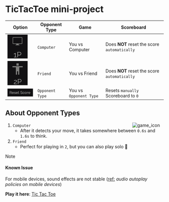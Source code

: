 # TicTacToe mini-project

| Option                                               | Opponent Type   | Game                   | Scoreboard                                   |
| ---------------------------------------------------- | --------------- | ---------------------- | -------------------------------------------- |
| ![computer_icon](./images/opponentType_computer.png) | `Computer`      | You vs Computer        | Does **NOT** reset the score `automatically` |
| ![friend_icon](./images/opponentType_friend.png)     | `Friend`        | You vs Friend          | Does **NOT** reset the score `automatically` |
| ![score_reset_button](./images/resetScore.png)       | `Opponent Type` | You vs `Opponent Type` | Resets `manually` Scoreboard to `0`          |

## About Opponent Types

<img src="https://cdn-icons-png.flaticon.com/512/18975/18975212.png" width="100" alt="game_icon" align="right" />

1. `Computer`
   - After it detects your move, it takes somewhere between `0.6s` and `1.6s` to think.
2. `Friend`
   - Perfect for playing in `2`, but you can also play solo 🥸

> [!NOTE]
>
> #### Known Issue
>
> For mobile devices, sound effects are not stable (<ins>ref:</ins> _audio autoplay policies on mobile devices_)

**Play it here**: [Tic Tac Toe](https://loghindev.github.io/TicTacToe/)
